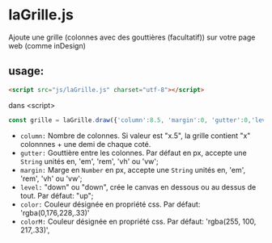 # laGrille.js
Ajoute une grille (colonnes avec des gouttières (facultatif)) sur votre page web (comme inDesign)



## usage:

```html
<script src="js/laGrille.js" charset="utf-8"></script>
```

dans \<script>
```js
const grille = laGrille.draw({'column':8.5, 'margin':0, 'gutter':0,'level':"down"});
```

- `column:` Nombre de colonnes. Si valeur est "x.5", la grille contient "x" colonnnes + une demi de chaque coté.
- `gutter:` Gouttière entre les colonnes. Par défaut en px, accepte une `String` unités en, 'em', 'rem', 'vh' ou 'vw';
- `margin:` Marge en `Number` en px, accepte une `String` unités en, 'em', 'rem', 'vh' ou 'vw';
- `level:` "down" ou "down", crée le canvas en dessous ou au dessus de tout. Par défaut: "up";
- `color:` Couleur désignée en propriété css. Par défaut: 'rgba(0,176,228,.33)' 
- `colorM:` Couleur désignée en propriété css. Par défaut: 'rgba(255, 100, 217,.33)',
